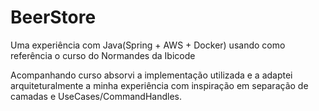 # BeerStore
Uma experiência com Java(Spring + AWS + Docker) usando como referência o curso do Normandes da Ibicode

Acompanhando curso absorvi a implementação utilizada e a adaptei arquiteturalmente a minha experiência com inspiração em separação de camadas e UseCases/CommandHandles.

